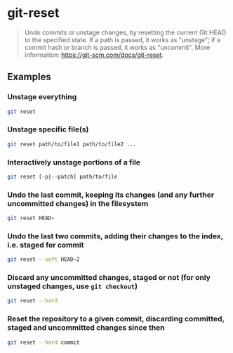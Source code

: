 # git-reset

> Undo commits or unstage changes, by resetting the current Git HEAD to the specified state. If a path is passed, it works as "unstage"; if a commit hash or branch is passed, it works as "uncommit". More information: <https://git-scm.com/docs/git-reset>.

## Examples

### Unstage everything

```bash
git reset
```

### Unstage specific file(s)

```bash
git reset path/to/file1 path/to/file2 ...
```

### Interactively unstage portions of a file

```bash
git reset [-p|--patch] path/to/file
```

### Undo the last commit, keeping its changes (and any further uncommitted changes) in the filesystem

```bash
git reset HEAD~
```

### Undo the last two commits, adding their changes to the index, i.e. staged for commit

```bash
git reset --soft HEAD~2
```

### Discard any uncommitted changes, staged or not (for only unstaged changes, use `git checkout`)

```bash
git reset --hard
```

### Reset the repository to a given commit, discarding committed, staged and uncommitted changes since then

```bash
git reset --hard commit
```
